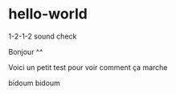 # hello-world
1-2-1-2 sound check

Bonjour ^^ 

Voici un petit test pour voir comment ça marche

bidoum bidoum
